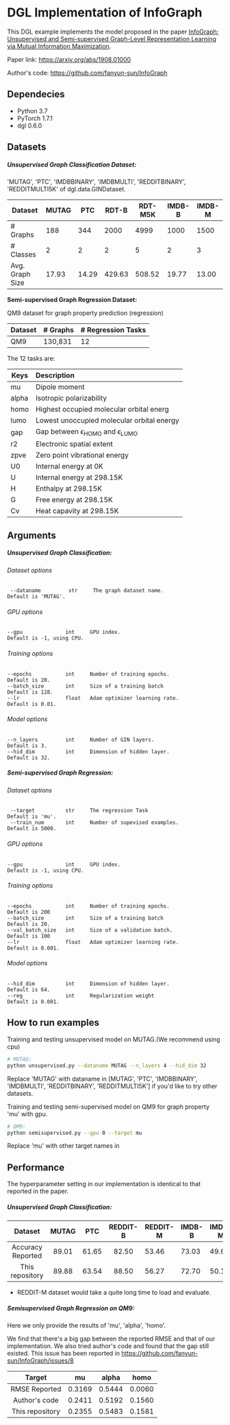 # DGL Implementation of InfoGraph
This DGL example implements the model proposed in the paper [InfoGraph: Unsupervised and Semi-supervised Graph-Level Representation Learning via Mutual Information Maximization](https://arxiv.org/abs/1908.01000).

Paper link: https://arxiv.org/abs/1908.01000

Author's code: https://github.com/fanyun-sun/InfoGraph

## Dependecies

- Python 3.7
- PyTorch 1.7.1
- dgl 0.6.0

## Datasets

##### Unsupervised Graph Classification Dataset:

 'MUTAG', 'PTC', 'IMDBBINARY', 'IMDBMULTI', 'REDDITBINARY', 'REDDITMULTI5K' of dgl.data.GINDataset.

| Dataset         | MUTAG | PTC   | RDT-B  | RDT-M5K | IMDB-B | IMDB-M |
| --------------- | ----- | ----- | ------ | ------- | ------ | ------ |
| # Graphs        | 188   | 344   | 2000   | 4999    | 1000   | 1500   |
| # Classes       | 2     | 2     | 2      | 5       | 2      | 3      |
| Avg. Graph Size | 17.93 | 14.29 | 429.63 | 508.52  | 19.77  | 13.00  |

**Semi-supervised Graph Regression Dataset:**

QM9 dataset for graph property prediction (regression)

| Dataset | # Graphs | # Regression Tasks |
| ------- | -------- | ------------------ |
| QM9     | 130,831  | 12                 |

The 12 tasks are:

| Keys  | Description                                                  |
| ----- | :----------------------------------------------------------- |
| mu    | Dipole moment                                                |
| alpha | Isotropic polarizability                                     |
| homo  | Highest occupied molecular orbital energ                     |
| lumo  | Lowest unoccupied molecular orbital energy                   |
| gap   | Gap between $\epsilon_{\textrm{HOMO}}$ and $\epsilon_{\textrm{LUMO}}$ |
| r2    | Electronic spatial extent                                    |
| zpve  | Zero point vibrational energy                                |
| U0    | Internal energy at 0K                                        |
| U     | Internal energy at 298.15K                                   |
| H     | Enthalpy at 298.15K                                          |
| G     | Free energy at 298.15K                                       |
| Cv    | Heat capavity at 298.15K                                     |



## Arguments

##### 	Unsupervised Graph Classification:

###### Dataset options

```
 --dataname         str     The graph dataset name.               Default is 'MUTAG'.
```

###### GPU options

```
--gpu              int     GPU index.                             Default is -1, using CPU.
```

###### Training options

```
--epochs           int     Number of training epochs.             Default is 20.
--batch_size       int     Size of a training batch               Default is 128.
--lr               float   Adam optimizer learning rate.          Default is 0.01.
```

###### Model options

```
--n_layers         int     Number of GIN layers.                  Default is 3.
--hid_dim          int     Dimension of hidden layer.             Default is 32.
```

##### 	Semi-supervised Graph Regression:

###### Dataset options

```
 --target          str     The regression Task                    Default is 'mu'.
 --train_num       int     Number of supevised examples.          Default is 5000.
```

###### GPU options

```
--gpu              int     GPU index.                             Default is -1, using CPU.
```

###### Training options

```
--epochs           int     Number of training epochs.             Default is 200
--batch_size       int     Size of a training batch               Default is 20.
--val_batch_size   int     Size of a validation batch.            Default is 100
--lr               float   Adam optimizer learning rate.          Default is 0.001.
```

###### Model options

```
--hid_dim          int     Dimension of hidden layer.             Default is 64.
--reg              int     Regularization weight                  Default is 0.001.
```

## 

## How to run examples

Training and testing unsupervised model on MUTAG.(We recommend using cpu)
```bash
# MUTAG:
python unsupervised.py --dataname MUTAG --n_layers 4 --hid_dim 32
```
Replace 'MUTAG' with dataname in [MUTAG', 'PTC', 'IMDBBINARY', 'IMDBMULTI', 'REDDITBINARY', 'REDDITMULTI5K'] if you'd like to try other datasets.

Training and testing semi-supervised model on QM9 for graph property 'mu' with gpu.

```bash
# QM9:
python semisupervised.py --gpu 0 --target mu
```

Replace 'mu' with other target names in 

## 	Performance

The hyperparameter setting in our implementation is identical to that reported in the paper.

##### Unsupervised Graph Classification:

|      Dataset      | MUTAG |  PTC  | REDDIT-B | REDDIT-M | IMDB-B | IMDB-M |
| :---------------: | :---: | :---: | :------: | -------- | ------ | ------ |
| Accuracy Reported | 89.01 | 61.65 |  82.50   | 53.46    | 73.03  | 49.69  |
|  This repository  | 89.88 | 63.54 |  88.50   | 56.27    | 72.70  | 50.13  |

* REDDIT-M dataset would take a quite long time to load and evaluate. 

##### Semisupervised Graph Regression on QM9:

Here we only provide the results of 'mu', 'alpha', 'homo'.

We find that there's a big gap between the reported RMSE and that of our implementation. We also tried author's code and found that the gap still existed. This issue has been reported in https://github.com/fanyun-sun/InfoGraph/issues/8

|     Target      |   mu   | alpha  |  homo  |
| :-------------: | :----: | :----: | :----: |
|  RMSE Reported  | 0.3169 | 0.5444 | 0.0060 |
|  Author's code  | 0.2411 | 0.5192 | 0.1560 |
| This repository | 0.2355 | 0.5483 | 0.1581 |

